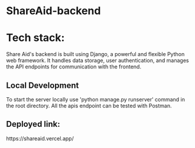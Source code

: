 # ShareAid-backend

<h1>
  Tech stack: 
</h1>
 Share Aid's backend is built using Django, a powerful and flexible Python web framework. It handles data storage, user authentication, and manages the API endpoints for communication with the frontend.

 <h2>
   Local Development
 </h2>
 To start the server locally use 'python manage.py runserver' command in the root directory. All the apis endpoint can be tested with Postman.

 <h2>Deployed link:</h2>
 https://shareaid.vercel.app/

